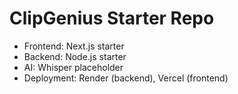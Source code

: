 # ClipGenius Starter Repo
- Frontend: Next.js starter
- Backend: Node.js starter
- AI: Whisper placeholder
- Deployment: Render (backend), Vercel (frontend)